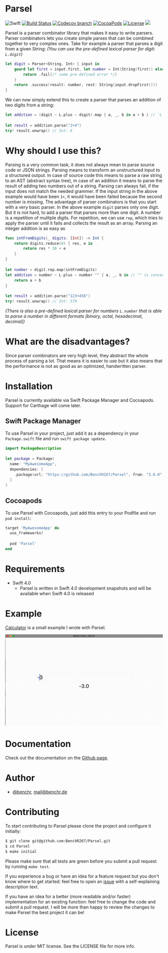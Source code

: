 # Parsel 
![Swift](https://img.shields.io/badge/Swift-4.0-orange.svg) [![Build Status](https://travis-ci.org/BenchR267/Parsel.svg?branch=master)](https://travis-ci.org/BenchR267/Parsel) [![Codecov branch](https://img.shields.io/codecov/c/github/BenchR267/Parsel/master.svg)](https://codecov.io/github/BenchR267/Parsel) [![CocoaPods](https://img.shields.io/cocoapods/v/Parsel.svg)]() [![License](http://img.shields.io/badge/license-MIT-lightgrey.svg?style=flat)](http://mit-license.org) [![](https://img.shields.io/badge/documentation-available-brightgreen.svg)](https://benchr267.github.io/Parsel/)

Parsel is a parser combinator library that makes it easy to write parsers. Parser combinators lets you create simple parses that can be combined together to very complex ones. Take for example a parser that parses a digit from a given String: _(You can use the pre-defined lexical parser for digit: `L.digit`)_

```Swift
let digit = Parser<String, Int> { input in
    guard let first = input.first, let number = Int(String(first)) else {
        return .fail(/* some pre-defined error */)
    }
    return .success(result: number, rest: String(input.dropFirst()))
}
```

We can now simply extend this to create a parser that parses an addition of two digits from a string:

```Swift
let addition = (digit ~ L.plus ~ digit).map { a, _, b in a + b } // `L.plus` is a predefined parser that parses the `+` sign

let result = addition.parse("2+4")
try! result.unwrap() // Int: 6
```

# Why should I use this?

Parsing is a very common task, it does not always mean to parse source code or JSON strings. Parsing means to transform an unstructured input to a structured output. In case of source code this means to parse a raw string to an AST (abstract syntax tree), in case of an addition it means to parse the result of adding two numbers out of a string.
Parsing can always fail, if the input does not match the needed grammer. If the input string in the above example would have been `1+`, it would have been failed because the second number is missing.
The advantage of parser combinators is that you start with a very basic parser. In the above example `digit` parses only one digit. But it is not hard, to add a parser that parses more than one digit. A number is a repetition of mulitple digits. For repetition, we can use `rep`, which tries to apply the parser until it fails and collects the result as an array.
Parsing an integer addition is as easy as

```Swift
func intFromDigits(_ digits: [Int]) -> Int {
    return digits.reduce(0) { res, e in    
        return res * 10 + e
    }
}

let number = digit.rep.map(intFromDigits)
let addition = number ~ L.plus ~ number ^^ { a, _, b in // ^^ is convenience for map
    return a + b
}

let result = addition.parse("123+456")
try! result.unwrap() // Int: 579
```

_(There is also a pre-defined lexical parser for numbers `L.number` that is able to parse a number in different formats [binary, octal, hexadecimal, decimal])_

# What are the disadvantages?

Since parser combinators are very high level, they abstract the whole process of parsing a lot. That means it is easier to use but it also means that the performance is not as good as an optimized, handwritten parser.

# Installation

Parsel is currently available via Swift Package Manager and Cocoapods. Support for Carthage will come later.

## Swift Package Manager

To use Parsel in your project, just add it as a dependency in your `Package.swift` file and run `swift package update`.

```Swift
import PackageDescription

let package = Package(
  name: "MyAwesomeApp",
  dependencies: [
    .package(url: "https://github.com/BenchR267/Parsel", from: "3.0.0")
  ]
)
```

## Cocoapods

To use Parsel with Cocoapods, just add this entry to your Podfile and run `pod install`:

```Ruby
target 'MyAwesomeApp' do
  use_frameworks!

  pod 'Parsel'
end
```

# Requirements

* Swift 4.0
    * Parsel is written in Swift 4.0 development snapshots and will be available when Swift 4.0 is released

# Example

[Calculator](https://github.com/BenchR267/Calculator) is a small example I wrote with Parsel.

![Calculator_GIF](https://github.com/BenchR267/Calculator/raw/master/doc/img/Calculator.gif)

# Documentation

Check out the documentation on the [Github page](https://benchr267.github.io/Parsel/).

# Author

* [@benchr](https://twitter.com/benchr), mail@benchr.de

# Contributing

To start contributing to Parsel please clone the project and configure it initially:

```Bash
$ git clone git@github.com:BenchR267/Parsel.git
$ cd Parsel
$ make initial
```

Please make sure that all tests are green before you submit a pull request by running `make test`.

If you experience a bug or have an idea for a feature request but you don't know where to get started: feel free to open an [issue](https://github.com/BenchR267/Parsel/issues/new) with a self-explaining description text.

If you have an idea for a better (more readable and/or faster) implementation for an existing function: feel free to change the code and submit a pull request.
I will be more than happy to review the changes to make Parsel the best project it can be!

# License

Parsel is under MIT license. See the LICENSE file for more info.
